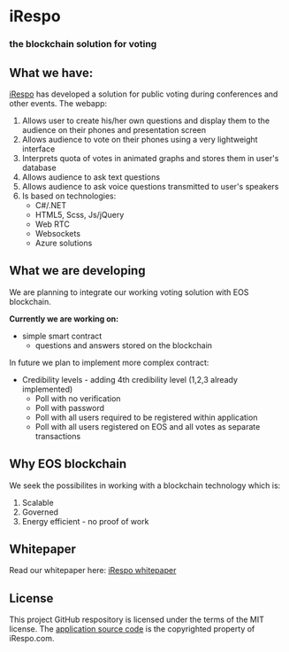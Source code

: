 # iRespo
### the blockchain solution for voting

## What we have:
[iRespo](http://irespo.com) has developed a solution for public voting during conferences and other events.
The webapp:
1. Allows user to create his/her own questions and display them to the audience on their phones and presentation screen
2. Allows audience to vote on their phones using a very lightweight interface
3. Interprets quota of votes in animated graphs and stores them in user's database
4. Allows audience to ask text questions
5. Allows audience to ask voice questions transmitted to user's speakers
6. Is based on technologies:
    - C#/.NET
    - HTML5, Scss, Js/jQuery
    - Web RTC
    - Websockets
    - Azure solutions
  
  
 ## What we are developing
 We are planning to integrate our working voting solution with EOS blockchain. 
 
 **Currently we are working on:**
   - simple smart contract
       - questions and answers stored on the blockchain
    
In future we plan to implement more complex contract:
   - Credibility levels - adding 4th credibility level (1,2,3 already implemented)
       - Poll with no verification
       - Poll with password
       - Poll with all users required to be registered within application
       - Poll with all users registered on EOS and all votes as separate transactions

## Why EOS blockchain
We seek the possibilites in working with a blockchain technology which is:
1. Scalable
2. Governed
3. Energy efficient - no proof of work

## Whitepaper
Read our whitepaper here:
[iRespo whitepaper](https://docs.google.com/document/d/1NbiPtC9r5CQGNz0pPl2mGnh5IJ3Xh8giKyk52SRhWO4/edit)

## License
This project GitHub respository is licensed under the terms of the MIT license.
The [application source code](http://irespo.com) is the copyrighted property of iRespo.com.
